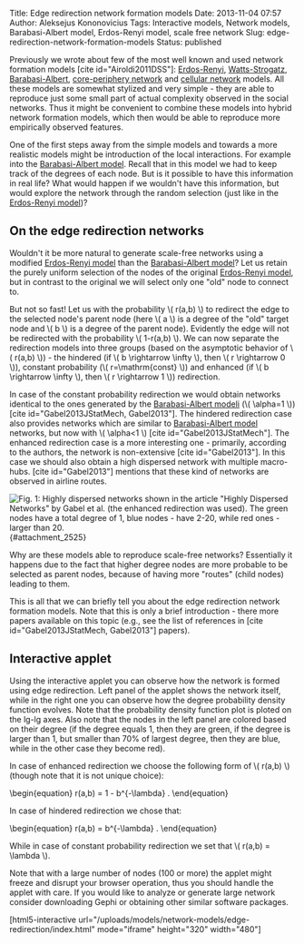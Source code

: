 Title: Edge redirection network formation models
Date: 2013-11-04 07:57
Author: Aleksejus Kononovicius
Tags: Interactive models, Network models, Barabasi-Albert model, Erdos-Renyi model, scale free network
Slug: edge-redirection-network-formation-models
Status: published

Previously we wrote about few of the most well
known and used network formation models \[cite id="Airoldi2011DSS"\]:
[Erdos-Renyi](/erdos-renyi-model "Erdos-Renyi model"),
[Watts-Strogatz](/watts-strogatz-model "Watts-Strogatz model"),
[Barabasi-Albert](/barabasi-albert-model "Barabasi-Albert model"),
[core-periphery
network](/core-periphery-network-models "Core-periphery network model")
and [cellular
network](/cellular-network "Cellular network")
models. All these models are somewhat stylized and very simple - they
are able to reproduce just some small part of actual complexity observed
in the social networks. Thus it might be convenient to combine these
models into hybrid network formation models, which then would be able to
reproduce more empirically observed features.

One of the first steps away from the simple models and towards a more
realistic models might be introduction of the local interactions. For
example into the [Barabasi-Albert
model](/barabasi-albert-model "Barabasi-Albert model").
Recall that in this model we had to keep track of the degrees of each
node. But is it possible to have this information in real life? What
would happen if we wouldn't have this information, but would explore the
network through the random selection (just like in the [Erdos-Renyi
model](/erdos-renyi-model "Erdos-Renyi model"))?<!--more-->

On the edge redirection networks
--------------------------------

Wouldn't it be more natural to generate scale-free networks using a
modified [Erdos-Renyi
model](/erdos-renyi-model "Erdos-Renyi model")
than the [Barabasi-Albert
model](/barabasi-albert-model "Barabasi-Albert model")?
Let us retain the purely uniform selection of the nodes of the original
[Erdos-Renyi
model](/erdos-renyi-model "Erdos-Renyi model"),
but in contrast to the original we will select only one "old" node to
connect to.

But not so fast! Let us with the probability \\\(  r(a,b) \\\) to
redirect the edge to the selected node's parent node (here \\\(  a \\\)
is a degree of the "old" target node and \\\(  b \\\) is a degree of the
parent node). Evidently the edge will not be redirected with the
probability \\\(  1-r(a,b) \\\). We can now separate the redirection
models into three groups (based on the asymptotic behavior of \\\( r(a,b) \\\)) - the hindered (if \\\(  b \rightarrow \infty \\\), then
\\\(  r \rightarrow 0 \\\)), constant probability (\\\( r=\mathrm{const} \\\)) and enhanced (if \\\(  b \rightarrow \infty \\\),
then \\\(  r \rightarrow 1 \\\)) redirection.

In case of the constant probability redirection we would obtain networks
identical to the ones generated by the [Barabasi-Albert
modeli](/barabasi-albert-model "Barabasi-Albert model")
(\\\(  \alpha=1 \\\)) \[cite id="Gabel2013JStatMech, Gabel2013"\]. The
hindered redirection case also provides networks which are similar to
[Barabasi-Albert
model](/barabasi-albert-model "Barabasi-Albert model")
networks, but now with \\\(  \alpha&lt;1 \\\) \[cite
id="Gabel2013JStatMech"\]. The enhanced redirection case is a more
interesting one - primarily, according to the authors, the network is
non-extensive \[cite id="Gabel2013"\]. In this case we should also
obtain a high dispersed network with multiple macro-hubs. \[cite
id="Gabel2013"\] mentions that these kind of networks are observed in
airline routes.

![Fig.
1: Highly dispersed networks shown in the article "Highly Dispersed
Networks" by Gabel et al. (the enhanced redirection was used). The green
nodes have a total degree of 1, blue nodes - have 2-20, while red ones -
larger than
20.](/uploads/2013/08/highly-dispersed-networks.jpg "
Highly dispersed networks shown in the article &quot;Highly
Dispersed Networks&quot; by Gabel et al.
(the enhanced redirection was used). The green nodes have a total degree
of 1, blue nodes - have 2-20, while red ones - larger than
20."){#attachment_2525} 

Why are these models able to reproduce scale-free networks? Essentially
it happens due to the fact that higher degree nodes are more probable to
be selected as parent nodes, because of having more "routes" (child
nodes) leading to them.

This is all that we can briefly tell you about the edge redirection
network formation models. Note that this is only a brief introduction -
there more papers available on this topic (e.g., see the list of
references in \[cite id="Gabel2013JStatMech, Gabel2013"\] papers).

Interactive applet
------------------

Using the interactive applet you can observe how the network is formed
using edge redirection. Left panel of the applet shows the network
itself, while in the right one you can observe how the degree
probability density function evolves. Note that the probability density
function plot is ploted on the lg-lg axes. Also note that the nodes in
the left panel are colored based on their degree (if the degree equals
1, then they are green, if the degree is larger than 1, but smaller than
70% of largest degree, then they are blue, while in the other case they
become red).

In case of enhanced redirection we choose the following form of \\\( r(a,b) \\\) (though note that it is not unique choice):


\begin{equation}
 r(a,b) = 1 - b^{-\lambda} . 
\end{equation}


In case of hindered redirection we chose that:


\begin{equation}
 r(a,b) = b^{-\lambda} . 
\end{equation}


While in case of constant probability redirection we set that \\\( r(a,b) = \lambda \\\).

Note that with a large number of nodes (100 or more) the applet might
freeze and disrupt your browser operation, thus you should handle the
applet with care. If you would like to analyze or generate large network
consider downloading Gephi or obtaining other similar software packages.

[html5-interactive
url="/uploads/models/network-models/edge-redirection/index.html"
mode="iframe" height="320" width="480"]
